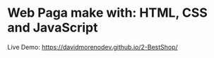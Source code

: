 # Web Paga make with: HTML, CSS and JavaScript

Live Demo: https://davidmorenodev.github.io/2-BestShop/

